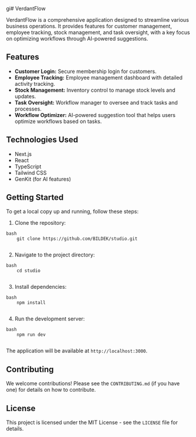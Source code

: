 gi# VerdantFlow

VerdantFlow is a comprehensive application designed to streamline various business operations. It provides features for customer management, employee tracking, stock management, and task oversight, with a key focus on optimizing workflows through AI-powered suggestions.

## Features

*   **Customer Login:** Secure membership login for customers.
*   **Employee Tracking:** Employee management dashboard with detailed activity tracking.
*   **Stock Management:** Inventory control to manage stock levels and updates.
*   **Task Oversight:** Workflow manager to oversee and track tasks and processes.
*   **Workflow Optimizer:** AI-powered suggestion tool that helps users optimize workflows based on tasks.

## Technologies Used

*   Next.js
*   React
*   TypeScript
*   Tailwind CSS
*   GenKit (for AI features)

## Getting Started

To get a local copy up and running, follow these steps:

1.  Clone the repository:

    
```
bash
    git clone https://github.com/BILDEK/studio.git
    
```
2.  Navigate to the project directory:
    
```
bash
    cd studio
    
```
3.  Install dependencies:
```
bash
    npm install
    
```
4.  Run the development server:
```
bash
    npm run dev
    
```
The application will be available at `http://localhost:3000`.

## Contributing

We welcome contributions! Please see the `CONTRIBUTING.md` (if you have one) for details on how to contribute.

## License

This project is licensed under the MIT License - see the `LICENSE` file for details.